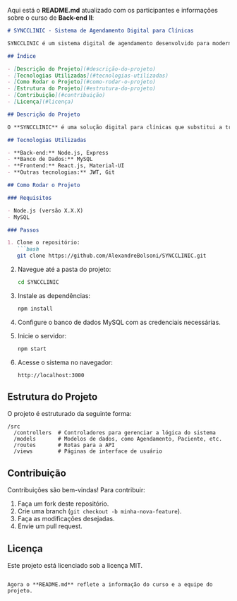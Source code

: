 Aqui está o **README.md** atualizado com os participantes e informações sobre o curso de **Back-end II**:

```markdown
# SYNCCLINIC - Sistema de Agendamento Digital para Clínicas

SYNCCLINIC é um sistema digital de agendamento desenvolvido para modernizar a rotina de clínicas que ainda utilizam agendas físicas. Criado como parte do trabalho da disciplina **Back-end II** no curso **Tecnologia em Sistemas para Internet (TSI)** no **Instituto Federal do Espírito Santo - IFES, Campus Santa Teresa**, pelos alunos **Alexandre Hackbardt Bolsoni**, **Pedro Loriatto**, e **Heitor**, o projeto visa oferecer uma solução eficiente e acessível para gerenciar consultas e otimizar o atendimento.

## Índice

- [Descrição do Projeto](#descrição-do-projeto)
- [Tecnologias Utilizadas](#tecnologias-utilizadas)
- [Como Rodar o Projeto](#como-rodar-o-projeto)
- [Estrutura do Projeto](#estrutura-do-projeto)
- [Contribuição](#contribuição)
- [Licença](#licença)

## Descrição do Projeto

O **SYNCCLINIC** é uma solução digital para clínicas que substitui a tradicional agenda física. O sistema permite o gerenciamento de agendamentos, com funcionalidades para marcar, editar e visualizar consultas de forma prática. A proposta é otimizar o processo e reduzir erros, proporcionando uma melhor experiência tanto para clínicas quanto para pacientes.

## Tecnologias Utilizadas

- **Back-end:** Node.js, Express
- **Banco de Dados:** MySQL
- **Frontend:** React.js, Material-UI
- **Outras tecnologias:** JWT, Git

## Como Rodar o Projeto

### Requisitos

- Node.js (versão X.X.X)
- MySQL

### Passos

1. Clone o repositório:
   ```bash
   git clone https://github.com/AlexandreBolsoni/SYNCCLINIC.git
   ```

2. Navegue até a pasta do projeto:
   ```bash
   cd SYNCCLINIC
   ```

3. Instale as dependências:
   ```bash
   npm install
   ```

4. Configure o banco de dados MySQL com as credenciais necessárias.

5. Inicie o servidor:
   ```bash
   npm start
   ```

6. Acesse o sistema no navegador:
   ```
   http://localhost:3000
   ```

## Estrutura do Projeto

O projeto é estruturado da seguinte forma:

```
/src
  /controllers  # Controladores para gerenciar a lógica do sistema
  /models       # Modelos de dados, como Agendamento, Paciente, etc.
  /routes       # Rotas para a API
  /views        # Páginas de interface de usuário
```

## Contribuição

Contribuições são bem-vindas! Para contribuir:

1. Faça um fork deste repositório.
2. Crie uma branch (`git checkout -b minha-nova-feature`).
3. Faça as modificações desejadas.
4. Envie um pull request.

## Licença

Este projeto está licenciado sob a licença MIT.
```

Agora o **README.md** reflete a informação do curso e a equipe do projeto.
